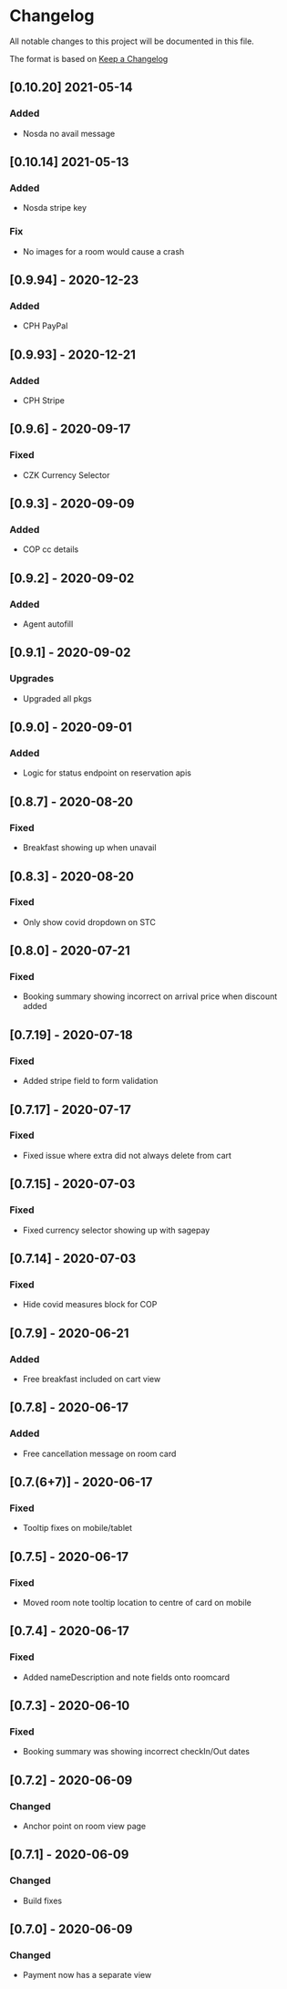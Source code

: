 # Changelog

All notable changes to this project will be documented in this file.

The format is based on [Keep a Changelog](https://keepachangelog.com/en/1.0.0/)

## [0.10.20] 2021-05-14

### Added

- Nosda no avail message

## [0.10.14] 2021-05-13

### Added

- Nosda stripe key

### Fix

- No images for a room would cause a crash 

## [0.9.94] - 2020-12-23

### Added

- CPH PayPal

## [0.9.93] - 2020-12-21

### Added

- CPH Stripe

## [0.9.6] - 2020-09-17

### Fixed

- CZK Currency Selector

## [0.9.3] - 2020-09-09

### Added

- COP cc details

## [0.9.2] - 2020-09-02

### Added

- Agent autofill

## [0.9.1] - 2020-09-02

### Upgrades

- Upgraded all pkgs

## [0.9.0] - 2020-09-01

### Added

- Logic for status endpoint on reservation apis

## [0.8.7] - 2020-08-20

### Fixed

- Breakfast showing up when unavail

## [0.8.3] - 2020-08-20

### Fixed

- Only show covid dropdown on STC

## [0.8.0] - 2020-07-21

### Fixed

- Booking summary showing incorrect on arrival price when discount added

## [0.7.19] - 2020-07-18

### Fixed

- Added stripe field to form validation

## [0.7.17] - 2020-07-17

### Fixed

- Fixed issue where extra did not always delete from cart

## [0.7.15] - 2020-07-03

### Fixed

- Fixed currency selector showing up with sagepay

## [0.7.14] - 2020-07-03

### Fixed

- Hide covid measures block for COP

## [0.7.9] - 2020-06-21

### Added

- Free breakfast included on cart view

## [0.7.8] - 2020-06-17

### Added

- Free cancellation message on room card

## [0.7.(6+7)] - 2020-06-17

### Fixed

- Tooltip fixes on mobile/tablet

## [0.7.5] - 2020-06-17

### Fixed

- Moved room note tooltip location to centre of card on mobile

## [0.7.4] - 2020-06-17

### Fixed

- Added nameDescription and note fields onto roomcard

## [0.7.3] - 2020-06-10

### Fixed

- Booking summary was showing incorrect checkIn/Out dates

## [0.7.2] - 2020-06-09

### Changed

- Anchor point on room view page

## [0.7.1] - 2020-06-09

### Changed

- Build fixes

## [0.7.0] - 2020-06-09

### Changed

- Payment now has a separate view
